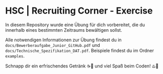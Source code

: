 # HSC | Recruiting Corner - Exercise

In diesem Repository wurde eine Übung für dich vorbereitet, die du innerhalb eines bestimmten Zeitraums bewältigen sollst.

Alle notwendigen Informationen zur Übung findest du in `docs/Bewerberaufgabe_Junior_GitHub.pdf` und `docs/Technische_Spezifikation_DAT.pdf`. Beispiele findest du im Ordner `examples`.

Schnapp dir ein erfrischendes Getränk :coffee::tropical_drink: und viel Spaß beim Coden! :hotsprings::rocket: